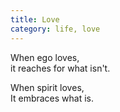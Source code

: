 ```yaml
---
title: Love
category: life, love
---
```

When ego loves,  
it reaches for what isn't.

When spirit loves,  
It embraces what is.
